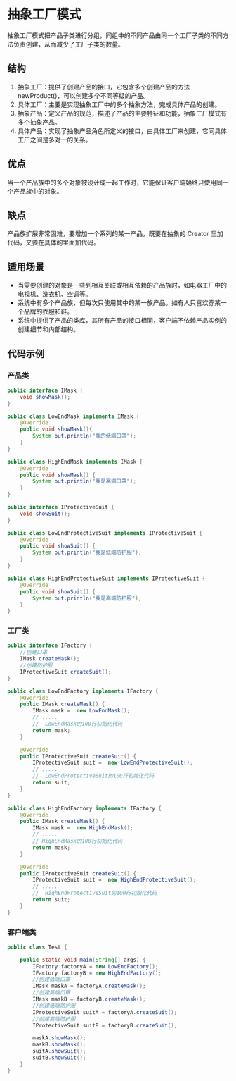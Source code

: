 # 抽象工厂模式
抽象工厂模式把产品子类进行分组，同组中的不同产品由同一个工厂子类的不同方法负责创建，从而减少了工厂子类的数量。  

## 结构
1. 抽象工厂：提供了创建产品的接口，它包含多个创建产品的方法 newProduct()，可以创建多个不同等级的产品。
2. 具体工厂：主要是实现抽象工厂中的多个抽象方法，完成具体产品的创建。
3. 抽象产品：定义产品的规范，描述了产品的主要特征和功能，抽象工厂模式有多个抽象产品。
4. 具体产品：实现了抽象产品角色所定义的接口，由具体工厂来创建，它同具体工厂之间是多对一的关系。

## 优点
当一个产品族中的多个对象被设计成一起工作时，它能保证客户端始终只使用同一个产品族中的对象。

## 缺点
产品族扩展非常困难，要增加一个系列的某一产品，既要在抽象的 Creator 里加代码，又要在具体的里面加代码。

## 适用场景
* 当需要创建的对象是一些列相互关联或相互依赖的产品族时，如电器工厂中的电视机、洗衣机、空调等。
* 系统中有多个产品族，但每次只使用其中的某一族产品。如有人只喜欢穿某一个品牌的衣服和鞋。
* 系统中提供了产品的类库，其所有产品的接口相同，客户端不依赖产品实例的创建细节和内部结构。

## 代码示例

### 产品类
```java
public interface IMask {
    void showMask();
}

public class LowEndMask implements IMask {
    @Override
    public void showMask(){
        System.out.println("我的低端口罩");
    }
}

public class HighEndMask implements IMask {
    @Override
    public void showMask() {
        System.out.println("我是高端口罩");
    }
}

public interface IProtectiveSuit {
    void showSuit();
}

public class LowEndProtectiveSuit implements IProtectiveSuit {
    @Override
    public void showSuit() {
        System.out.println("我是低端防护服");
    }
}

public class HighEndProtectiveSuit implements IProtectiveSuit {
    @Override
    public void showSuit() {
        System.out.println("我是高端防护服");
    }
}
```
### 工厂类

```java
public interface IFactory {
    //创建口罩
    IMask createMask();
    //创建防护服
    IProtectiveSuit createSuit();
}

public class LowEndFactory implements IFactory {
    @Override
    public IMask createMask() {
        IMask mask =  new LowEndMask();
        // .....
        //  LowEndMask的100行初始化代码
        return mask;
    }

    @Override
    public IProtectiveSuit createSuit() {
        IProtectiveSuit suit =  new LowEndProtectiveSuit();
        // .....
        //  LowEndProtectiveSuit的100行初始化代码
        return suit;
    }
}

public class HighEndFactory implements IFactory {
    @Override
    public IMask createMask() {
        IMask mask =  new HighEndMask();
        // .....
        // HighEndMask的100行初始化代码
        return mask;
    }

    @Override
    public IProtectiveSuit createSuit() {
        IProtectiveSuit suit =  new HighEndProtectiveSuit();
        // .....
        //  HighEndProtectiveSuit的100行初始化代码
        return suit;
    }
}
```
### 客户端类
```java
public class Test {

    public static void main(String[] args) {
        IFactory factoryA = new LowEndFactory();
        IFactory factoryB = new HighEndFactory();
        //创建低端口罩
        IMask maskA = factoryA.createMask();
        //创建高端口罩
        IMask maskB = factoryB.createMask();
        //创建低端防护服
        IProtectiveSuit suitA = factoryA.createSuit();
        //创建高端防护服
        IProtectiveSuit suitB = factoryB.createSuit();

        maskA.showMask();
        maskB.showMask();
        suitA.showSuit();
        suitB.showSuit();
    }
}
```
